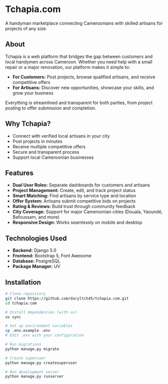 # Tchapia.com

A handyman marketplace connecting Cameroonians with skilled artisans for projects of any size.

## About

Tchapia is a web platform that bridges the gap between customers and local handymen across Cameroon. Whether you need help with a small repair or a major renovation, our platform makes it simple to:

- **For Customers:** Post projects, browse qualified artisans, and receive competitive offers
- **For Artisans:** Discover new opportunities, showcase your skills, and grow your business

Everything is streamlined and transparent for both parties, from project posting to offer submission and completion.

## Why Tchapia?

- Connect with verified local artisans in your city
- Post projects in minutes
- Receive multiple competitive offers
- Secure and transparent process
- Support local Cameroonian businesses

## Features

- **Dual User Roles:** Separate dashboards for customers and artisans
- **Project Management:** Create, edit, and track project status
- **Smart Matching:** Find artisans by service type and location
- **Offer System:** Artisans submit competitive bids on projects
- **Rating & Reviews:** Build trust through community feedback
- **City Coverage:** Support for major Cameroonian cities (Douala, Yaoundé, Bafoussam, and more)
- **Responsive Design:** Works seamlessly on mobile and desktop

## Technologies Used

- **Backend:** Django 5.0
- **Frontend:** Bootstrap 5, Font Awesome
- **Database:** PostgreSQL
- **Package Manager:** UV

## Installation
```bash
# Clone repository
git clone https://github.com/daryltch45/tchapia.com.git
cd tchapia.com

# Install dependencies (with uv)
uv sync

# Set up environment variables
cp .env.example .env
# Edit .env with your configuration

# Run migrations
python manage.py migrate

# Create superuser
python manage.py createsuperuser

# Run development server
python manage.py runserver